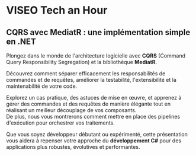 # VISEO Tech an Hour

## CQRS avec MediatR : une implémentation simple en .NET

Plongez dans le monde de l'architecture logicielle avec **CQRS** (Command Query Responsibility Segregation) et la bibliothèque **MediatR**.

Découvrez comment séparer efficacement les responsabilités de commandes et de requêtes, améliorer la testabilité, l'extensibilité et la maintenabilité de votre code.

Explorez un cas pratique, des astuces de mise en œuvre, et apprenez à gérer des commandes et des requêtes de manière élégante tout en réalisant un meilleur découplage de vos composants.  
De plus, nous vous montrerons comment mettre en place des pipelines d'exécution pour orchestrer vos traitements.

Que vous soyez développeur débutant ou expérimenté, cette présentation vous aidera à repenser votre approche du **développement C#** pour des applications plus robustes, évolutives et performantes.
